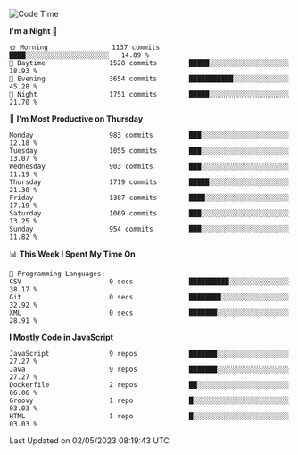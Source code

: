 <!--START_SECTION:waka-->
![Code Time](http://img.shields.io/badge/Code%20Time-1%2C295%20hrs%2014%20mins-blue)

**I'm a Night 🦉** 

```text
🌞 Morning                1137 commits        ████░░░░░░░░░░░░░░░░░░░░░   14.09 % 
🌆 Daytime                1528 commits        █████░░░░░░░░░░░░░░░░░░░░   18.93 % 
🌃 Evening                3654 commits        ███████████░░░░░░░░░░░░░░   45.28 % 
🌙 Night                  1751 commits        █████░░░░░░░░░░░░░░░░░░░░   21.70 % 
```
📅 **I'm Most Productive on Thursday** 

```text
Monday                   983 commits         ███░░░░░░░░░░░░░░░░░░░░░░   12.18 % 
Tuesday                  1055 commits        ███░░░░░░░░░░░░░░░░░░░░░░   13.07 % 
Wednesday                903 commits         ███░░░░░░░░░░░░░░░░░░░░░░   11.19 % 
Thursday                 1719 commits        █████░░░░░░░░░░░░░░░░░░░░   21.30 % 
Friday                   1387 commits        ████░░░░░░░░░░░░░░░░░░░░░   17.19 % 
Saturday                 1069 commits        ███░░░░░░░░░░░░░░░░░░░░░░   13.25 % 
Sunday                   954 commits         ███░░░░░░░░░░░░░░░░░░░░░░   11.82 % 
```


📊 **This Week I Spent My Time On** 

```text
💬 Programming Languages: 
CSV                      0 secs              ██████████░░░░░░░░░░░░░░░   38.17 % 
Git                      0 secs              ████████░░░░░░░░░░░░░░░░░   32.92 % 
XML                      0 secs              ███████░░░░░░░░░░░░░░░░░░   28.91 % 
```

**I Mostly Code in JavaScript** 

```text
JavaScript               9 repos             ███████░░░░░░░░░░░░░░░░░░   27.27 % 
Java                     9 repos             ███████░░░░░░░░░░░░░░░░░░   27.27 % 
Dockerfile               2 repos             ██░░░░░░░░░░░░░░░░░░░░░░░   06.06 % 
Groovy                   1 repo              █░░░░░░░░░░░░░░░░░░░░░░░░   03.03 % 
HTML                     1 repo              █░░░░░░░░░░░░░░░░░░░░░░░░   03.03 % 
```




 Last Updated on 02/05/2023 08:19:43 UTC
<!--END_SECTION:waka-->
